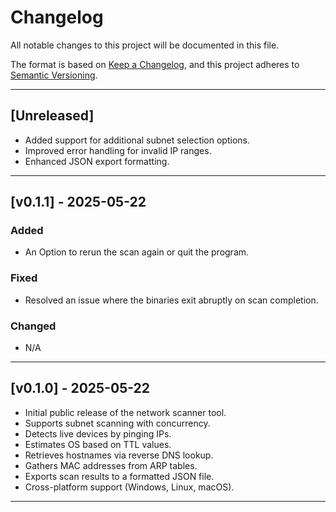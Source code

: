 # Changelog

All notable changes to this project will be documented in this file.

The format is based on [Keep a Changelog](https://keepachangelog.com/en/1.0.0/), and this project adheres to [Semantic Versioning](https://semver.org/spec/v2.0.0.html).

---

## [Unreleased]

- Added support for additional subnet selection options.
- Improved error handling for invalid IP ranges.
- Enhanced JSON export formatting.

---

## [v0.1.1] - 2025-05-22

### Added
- An Option to rerun the scan again or quit the program.

### Fixed
- Resolved an issue where the binaries exit abruptly on scan completion.

### Changed
- N/A

---

## [v0.1.0] - 2025-05-22

- Initial public release of the network scanner tool.
- Supports subnet scanning with concurrency.
- Detects live devices by pinging IPs.
- Estimates OS based on TTL values.
- Retrieves hostnames via reverse DNS lookup.
- Gathers MAC addresses from ARP tables.
- Exports scan results to a formatted JSON file.
- Cross-platform support (Windows, Linux, macOS).

---